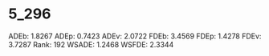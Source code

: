 # 5_296

ADEb: 1.8267
ADEp: 0.7423
ADEv: 2.0722
FDEb: 3.4569
FDEp: 1.4278
FDEv: 3.7287
Rank: 192
WSADE: 1.2468
WSFDE: 2.3344